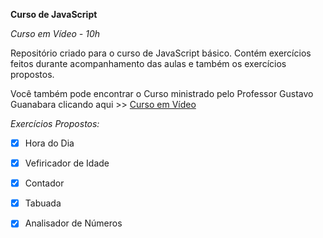 __Curso de JavaScript__  

_Curso em Vídeo - 10h_

Repositório criado para o curso de JavaScript básico. Contém exercícios feitos durante acompanhamento das aulas e também os exercícios propostos.



Você também pode encontrar o Curso ministrado pelo Professor Gustavo Guanabara clicando aqui >> [Curso em Vídeo](https://www.cursoemvideo.com/)



_Exercícios Propostos:_

- [x] Hora do Dia
- [x] Vefiricador de Idade
- [x] Contador
- [x] Tabuada
- [x] Analisador de Números

